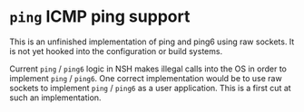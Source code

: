 # `ping` ICMP ping support

This is an unfinished implementation of ping and ping6 using raw
sockets. It is not yet hooked into the configuration or build systems.

Current `ping` / `ping6` logic in NSH makes illegal calls into the OS in
order to implement `ping` / `ping6`. One correct implementation would be
to use raw sockets to implement `ping` / `ping6` as a user application.
This is a first cut at such an implementation.
